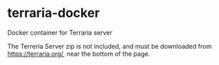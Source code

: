 # terraria-docker
Docker container for Terraria server

The Terreria Server zip is not included, and must be downloaded from https://terraria.org/, near the bottom of the page.